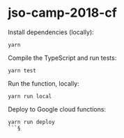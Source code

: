 # jso-camp-2018-cf



Install dependencies (locally):

```
yarn
```

Compile the TypeScript and run tests:

```
yarn test
```

Run the function, locally:

```
yarn run local
```

Deploy to Google cloud functions:

```
yarn run deploy
```§